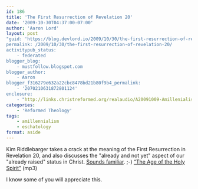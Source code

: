 ```yaml
---
id: 186
title: 'The First Resurrection of Revelation 20'
date: '2009-10-30T04:37:00-07:00'
author: 'Aaron Lord'
layout: post
"guid: 'https://blog.devlord.io/2009/10/30/the-first-resurrection-of-revelation-20/'
permalink: /2009/10/30/the-first-resurrection-of-revelation-20/
activitypub_status:
    - federated
blogger_blog:
    - mustfollow.blogspot.com
blogger_author:
    - Aaron
blogger_f316279e632a22cbc8478bd21b80f9b4_permalink:
    - '2070210631872801124'
enclosure:
    - "http://links.christreformed.org/realaudio/A20091009-Amillenialism.mp3\n9476496\naudio/mpeg\n"
categories:
    - 'Reformed Theology'
tags:
    - amillennialism
    - eschatology
format: aside
---
```


Kim Riddlebarger takes a crack at the meaning of the First Resurrection in Revelation 20, and also discusses the "already and not yet" aspect of our "already raised" status in Christ. <a href="http://mustfollow.wordpress.com/2009/10/25/the-resurrection-of-believers-already-and-not-yet/#comments">Sounds familiar</a>. ;-)
<a href="http://links.christreformed.org/realaudio/A20091009-Amillenialism.mp3">
“The Age of the Holy Spirit”</a> (mp3)

I know some of you will appreciate this.
<div class="blogger-post-footer"><img alt="" width="1" height="1" /></div>